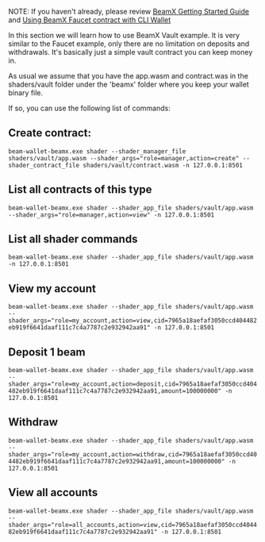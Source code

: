 NOTE: If you haven't already, please review [BeamX Getting Started Guide](https://github.com/BeamMW/beam/wiki/BeamX-Getting-Started) and [Using BeamX Faucet contract with CLI Wallet](https://github.com/BeamMW/beam/wiki/Using-BeamX-Faucet-contract-with-CLI-Wallet)

In this section we will learn how to use BeamX Vault example. It is very similar to the Faucet example, only there are no limitation on deposits and withdrawals. It's basically just a simple vault contract you can keep money in.

As usual we assume that you have the app.wasm and contract.was in the shaders/vault folder under the 'beamx' folder where you keep your wallet binary file.

If so, you can use the following list of commands:

## Create contract:

`beam-wallet-beamx.exe shader --shader_manager_file shaders/vault/app.wasm --shader_args="role=manager,action=create" --shader_contract_file shaders/vault/contract.wasm -n 127.0.0.1:8501`

## List all contracts of this type

`beam-wallet-beamx.exe shader --shader_app_file shaders/vault/app.wasm --shader_args="role=manager,action=view" -n 127.0.0.1:8501`



## List all shader commands

`beam-wallet-beamx.exe shader --shader_app_file shaders/vault/app.wasm -n 127.0.0.1:8501`

## View my account

`beam-wallet-beamx.exe shader --shader_app_file shaders/vault/app.wasm --shader_args="role=my_account,action=view,cid=7965a18aefaf3050ccd404482eb919f6641daaf111c7c4a7787c2e932942aa91" -n 127.0.0.1:8501`


## Deposit 1 beam

`beam-wallet-beamx.exe shader --shader_app_file shaders/vault/app.wasm --shader_args="role=my_account,action=deposit,cid=7965a18aefaf3050ccd404482eb919f6641daaf111c7c4a7787c2e932942aa91,amount=100000000" -n 127.0.0.1:8501`

## Withdraw

`beam-wallet-beamx.exe shader --shader_app_file shaders/vault/app.wasm --shader_args="role=my_account,action=withdraw,cid=7965a18aefaf3050ccd404482eb919f6641daaf111c7c4a7787c2e932942aa91,amount=100000000" -n 127.0.0.1:8501`

## View all accounts

`beam-wallet-beamx.exe shader --shader_app_file shaders/vault/app.wasm --shader_args="role=all_accounts,action=view,cid=7965a18aefaf3050ccd404482eb919f6641daaf111c7c4a7787c2e932942aa91" -n 127.0.0.1:8501`